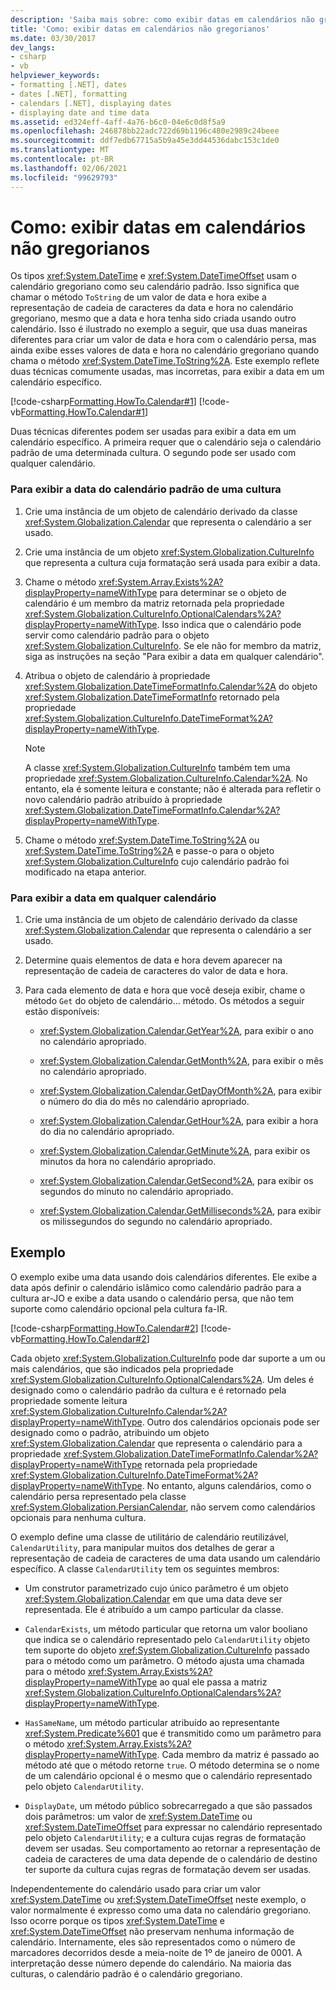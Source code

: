 ```yaml
---
description: 'Saiba mais sobre: como exibir datas em calendários não gregorianos'
title: 'Como: exibir datas em calendários não gregorianos'
ms.date: 03/30/2017
dev_langs:
- csharp
- vb
helpviewer_keywords:
- formatting [.NET], dates
- dates [.NET], formatting
- calendars [.NET], displaying dates
- displaying date and time data
ms.assetid: ed324eff-4aff-4a76-b6c0-04e6c0d8f5a9
ms.openlocfilehash: 246878bb22adc722d69b1196c480e2989c24beee
ms.sourcegitcommit: ddf7edb67715a5b9a45e3dd44536dabc153c1de0
ms.translationtype: MT
ms.contentlocale: pt-BR
ms.lasthandoff: 02/06/2021
ms.locfileid: "99629793"
---
```

# <a name="how-to-display-dates-in-non-gregorian-calendars"></a>Como: exibir datas em calendários não gregorianos

Os tipos <xref:System.DateTime> e <xref:System.DateTimeOffset> usam o calendário gregoriano como seu calendário padrão. Isso significa que chamar o método `ToString` de um valor de data e hora exibe a representação de cadeia de caracteres da data e hora no calendário gregoriano, mesmo que a data e hora tenha sido criada usando outro calendário. Isso é ilustrado no exemplo a seguir, que usa duas maneiras diferentes para criar um valor de data e hora com o calendário persa, mas ainda exibe esses valores de data e hora no calendário gregoriano quando chama o método <xref:System.DateTime.ToString%2A>. Este exemplo reflete duas técnicas comumente usadas, mas incorretas, para exibir a data em um calendário específico.  
  
 [!code-csharp[Formatting.HowTo.Calendar#1](../../../samples/snippets/csharp/VS_Snippets_CLR/Formatting.HowTo.Calendar/cs/Calendar1.cs#1)]
 [!code-vb[Formatting.HowTo.Calendar#1](../../../samples/snippets/visualbasic/VS_Snippets_CLR/Formatting.HowTo.Calendar/vb/Calendar1.vb#1)]  
  
 Duas técnicas diferentes podem ser usadas para exibir a data em um calendário específico. A primeira requer que o calendário seja o calendário padrão de uma determinada cultura. O segundo pode ser usado com qualquer calendário.  
  
### <a name="to-display-the-date-for-a-cultures-default-calendar"></a>Para exibir a data do calendário padrão de uma cultura  
  
1. Crie uma instância de um objeto de calendário derivado da classe <xref:System.Globalization.Calendar> que representa o calendário a ser usado.  
  
2. Crie uma instância de um objeto <xref:System.Globalization.CultureInfo> que representa a cultura cuja formatação será usada para exibir a data.  
  
3. Chame o método <xref:System.Array.Exists%2A?displayProperty=nameWithType> para determinar se o objeto de calendário é um membro da matriz retornada pela propriedade <xref:System.Globalization.CultureInfo.OptionalCalendars%2A?displayProperty=nameWithType>. Isso indica que o calendário pode servir como calendário padrão para o objeto <xref:System.Globalization.CultureInfo>. Se ele não for membro da matriz, siga as instruções na seção "Para exibir a data em qualquer calendário".  
  
4. Atribua o objeto de calendário à propriedade <xref:System.Globalization.DateTimeFormatInfo.Calendar%2A> do objeto <xref:System.Globalization.DateTimeFormatInfo> retornado pela propriedade <xref:System.Globalization.CultureInfo.DateTimeFormat%2A?displayProperty=nameWithType>.  
  
    > [!NOTE]
    > A classe <xref:System.Globalization.CultureInfo> também tem uma propriedade <xref:System.Globalization.CultureInfo.Calendar%2A>. No entanto, ela é somente leitura e constante; não é alterada para refletir o novo calendário padrão atribuído à propriedade <xref:System.Globalization.DateTimeFormatInfo.Calendar%2A?displayProperty=nameWithType>.  
  
5. Chame o método <xref:System.DateTime.ToString%2A> ou <xref:System.DateTime.ToString%2A> e passe-o para o objeto <xref:System.Globalization.CultureInfo> cujo calendário padrão foi modificado na etapa anterior.  
  
### <a name="to-display-the-date-in-any-calendar"></a>Para exibir a data em qualquer calendário  
  
1. Crie uma instância de um objeto de calendário derivado da classe <xref:System.Globalization.Calendar> que representa o calendário a ser usado.  
  
2. Determine quais elementos de data e hora devem aparecer na representação de cadeia de caracteres do valor de data e hora.  
  
3. Para cada elemento de data e hora que você deseja exibir, chame o método `Get` do objeto de calendário... método. Os métodos a seguir estão disponíveis:  
  
    - <xref:System.Globalization.Calendar.GetYear%2A>, para exibir o ano no calendário apropriado.  
  
    - <xref:System.Globalization.Calendar.GetMonth%2A>, para exibir o mês no calendário apropriado.  
  
    - <xref:System.Globalization.Calendar.GetDayOfMonth%2A>, para exibir o número do dia do mês no calendário apropriado.  
  
    - <xref:System.Globalization.Calendar.GetHour%2A>, para exibir a hora do dia no calendário apropriado.  
  
    - <xref:System.Globalization.Calendar.GetMinute%2A>, para exibir os minutos da hora no calendário apropriado.  
  
    - <xref:System.Globalization.Calendar.GetSecond%2A>, para exibir os segundos do minuto no calendário apropriado.  
  
    - <xref:System.Globalization.Calendar.GetMilliseconds%2A>, para exibir os milissegundos do segundo no calendário apropriado.  
  
## <a name="example"></a>Exemplo  

 O exemplo exibe uma data usando dois calendários diferentes. Ele exibe a data após definir o calendário islâmico como calendário padrão para a cultura ar-JO e exibe a data usando o calendário persa, que não tem suporte como calendário opcional pela cultura fa-IR.  
  
 [!code-csharp[Formatting.HowTo.Calendar#2](../../../samples/snippets/csharp/VS_Snippets_CLR/Formatting.HowTo.Calendar/cs/Calendar1.cs#2)]
 [!code-vb[Formatting.HowTo.Calendar#2](../../../samples/snippets/visualbasic/VS_Snippets_CLR/Formatting.HowTo.Calendar/vb/Calendar1.vb#2)]  
  
 Cada objeto <xref:System.Globalization.CultureInfo> pode dar suporte a um ou mais calendários, que são indicados pela propriedade <xref:System.Globalization.CultureInfo.OptionalCalendars%2A>. Um deles é designado como o calendário padrão da cultura e é retornado pela propriedade somente leitura <xref:System.Globalization.CultureInfo.Calendar%2A?displayProperty=nameWithType>. Outro dos calendários opcionais pode ser designado como o padrão, atribuindo um objeto <xref:System.Globalization.Calendar> que representa o calendário para a propriedade <xref:System.Globalization.DateTimeFormatInfo.Calendar%2A?displayProperty=nameWithType> retornada pela propriedade <xref:System.Globalization.CultureInfo.DateTimeFormat%2A?displayProperty=nameWithType>. No entanto, alguns calendários, como o calendário persa representado pela classe <xref:System.Globalization.PersianCalendar>, não servem como calendários opcionais para nenhuma cultura.  
  
 O exemplo define uma classe de utilitário de calendário reutilizável, `CalendarUtility`, para manipular muitos dos detalhes de gerar a representação de cadeia de caracteres de uma data usando um calendário específico. A classe `CalendarUtility` tem os seguintes membros:  
  
- Um construtor parametrizado cujo único parâmetro é um objeto <xref:System.Globalization.Calendar> em que uma data deve ser representada. Ele é atribuído a um campo particular da classe.  
  
- `CalendarExists`, um método particular que retorna um valor booliano que indica se o calendário representado pelo `CalendarUtility` objeto tem suporte do objeto <xref:System.Globalization.CultureInfo> passado para o método como um parâmetro. O método ajusta uma chamada para o método <xref:System.Array.Exists%2A?displayProperty=nameWithType> ao qual ele passa a matriz <xref:System.Globalization.CultureInfo.OptionalCalendars%2A?displayProperty=nameWithType>.  
  
- `HasSameName`, um método particular atribuído ao representante <xref:System.Predicate%601> que é transmitido como um parâmetro para o método <xref:System.Array.Exists%2A?displayProperty=nameWithType>. Cada membro da matriz é passado ao método até que o método retorne `true`. O método determina se o nome de um calendário opcional é o mesmo que o calendário representado pelo objeto `CalendarUtility`.  
  
- `DisplayDate`, um método público sobrecarregado a que são passados dois parâmetros: um valor de <xref:System.DateTime> ou <xref:System.DateTimeOffset> para expressar no calendário representado pelo objeto `CalendarUtility`; e a cultura cujas regras de formatação devem ser usadas. Seu comportamento ao retornar a representação de cadeia de caracteres de uma data depende de o calendário de destino ter suporte da cultura cujas regras de formatação devem ser usadas.  
  
 Independentemente do calendário usado para criar um valor <xref:System.DateTime> ou <xref:System.DateTimeOffset> neste exemplo, o valor normalmente é expresso como uma data no calendário gregoriano. Isso ocorre porque os tipos <xref:System.DateTime> e <xref:System.DateTimeOffset> não preservam nenhuma informação de calendário. Internamente, eles são representados como o número de marcadores decorridos desde a meia-noite de 1º de janeiro de 0001. A interpretação desse número depende do calendário. Na maioria das culturas, o calendário padrão é o calendário gregoriano.
